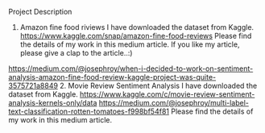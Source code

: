 Project Description
1. Amazon fine food riviews
 I have downloaded the dataset from Kaggle. 
 https://www.kaggle.com/snap/amazon-fine-food-reviews
Please find the details of my work in this medium article. If you like my article, please give a clap to the article..:)

https://medium.com/@josephroy/when-i-decided-to-work-on-sentiment-analysis-amazon-fine-food-review-kaggle-project-was-quite-3575721a8849
2.  Movie Review Sentiment Analysis
I have downloaded the dataset from Kaggle. 
https://www.kaggle.com/c/movie-review-sentiment-analysis-kernels-only/data
https://medium.com/@josephroy/multi-label-text-classification-rotten-tomatoes-f998bf54f81
Please find the details of my work in this medium article.

